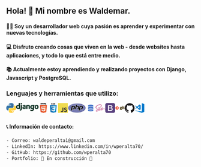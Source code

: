 ## Hola! 👋 Mi nombre es Waldemar.

#### 👨‍💻 Soy un desarrollador web cuya pasión es aprender y experimentar con nuevas tecnologías.

#### 💻 Disfruto creando cosas que viven en la web - desde websites hasta aplicaciones, y todo lo que está entre medio.

#### 📚 Actualmente estoy aprendiendo y realizando proyectos con Django, Javascript y PostgreSQL.


### Lenguajes y herramientas que utilizo:
<img align="left" alt="Python" width="26px" src="images/python.png" />
<img align="left" alt="Django" width="60px" src="images/django.png" />
<img align="left" alt="HTML5" width="26px" src="https://raw.githubusercontent.com/github/explore/80688e429a7d4ef2fca1e82350fe8e3517d3494d/topics/html/html.png" />
<img align="left" alt="CSS3" width="26px" src="https://raw.githubusercontent.com/github/explore/80688e429a7d4ef2fca1e82350fe8e3517d3494d/topics/css/css.png" />
<img align="left" alt="JavaScript" width="26px" src="https://raw.githubusercontent.com/github/explore/80688e429a7d4ef2fca1e82350fe8e3517d3494d/topics/javascript/javascript.png" />

<img align="left" alt="Django" width="48px" src="images/php.svg" />

<img align="left" alt="SQL" width="26px" src="https://raw.githubusercontent.com/github/explore/80688e429a7d4ef2fca1e82350fe8e3517d3494d/topics/sql/sql.png" />
<img align="left" alt="Sass" width="26px" src="https://raw.githubusercontent.com/github/explore/80688e429a7d4ef2fca1e82350fe8e3517d3494d/topics/sass/sass.png" />
<img align="left" alt="Bootstrap" width="26px" src="https://raw.githubusercontent.com/github/explore/80688e429a7d4ef2fca1e82350fe8e3517d3494d/topics/bootstrap/bootstrap.png" />
<img align="left" alt="Git" width="26px" src="https://raw.githubusercontent.com/github/explore/80688e429a7d4ef2fca1e82350fe8e3517d3494d/topics/git/git.png" />
<img align="left" alt="GitHub" width="26px" src="https://raw.githubusercontent.com/github/explore/78df643247d429f6cc873026c0622819ad797942/topics/github/github.png" />
<img align="left" alt="Visual Studio Code" width="26px" src="https://raw.githubusercontent.com/github/explore/80688e429a7d4ef2fca1e82350fe8e3517d3494d/topics/visual-studio-code/visual-studio-code.png" />

<br>
<br>

#### 📞 Información de contacto:
    - Correo: waldeperalta1@gmail.com
    - LinkedIn: https://www.linkedin.com/in/wperalta70/
    - GitHub: https://github.com/wperalta70
    - Portfolio: 🚧 En construcción 🚧
